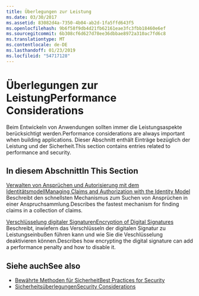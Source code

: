 ```yaml
---
title: Überlegungen zur Leistung
ms.date: 03/30/2017
ms.assetid: 83082d4a-7350-4b04-ab2d-1fa5ffd643f5
ms.openlocfilehash: 9b6f58f9db4d21fb62161eae3fc3fbb18460e6ef
ms.sourcegitcommit: 6b308cf6d627d78ee36dbbae8972a310ac7fd6c8
ms.translationtype: MT
ms.contentlocale: de-DE
ms.lasthandoff: 01/23/2019
ms.locfileid: "54717128"
---
```

# <a name="performance-considerations"></a><span data-ttu-id="d2704-102">Überlegungen zur Leistung</span><span class="sxs-lookup"><span data-stu-id="d2704-102">Performance Considerations</span></span>
<span data-ttu-id="d2704-103">Beim Entwickeln von Anwendungen sollten immer die Leistungsaspekte berücksichtigt werden.</span><span class="sxs-lookup"><span data-stu-id="d2704-103">Performance considerations are always important when building applications.</span></span> <span data-ttu-id="d2704-104">Dieser Abschnitt enthält Einträge bezüglich der Leistung und der Sicherheit.</span><span class="sxs-lookup"><span data-stu-id="d2704-104">This section contains entries related to performance and security.</span></span>  
  
## <a name="in-this-section"></a><span data-ttu-id="d2704-105">In diesem Abschnitt</span><span class="sxs-lookup"><span data-stu-id="d2704-105">In This Section</span></span>  
 [<span data-ttu-id="d2704-106">Verwalten von Ansprüchen und Autorisierung mit dem Identitätsmodell</span><span class="sxs-lookup"><span data-stu-id="d2704-106">Managing Claims and Authorization with the Identity Model</span></span>](../../../../docs/framework/wcf/feature-details/managing-claims-and-authorization-with-the-identity-model.md)  
 <span data-ttu-id="d2704-107">Beschreibt den schnellsten Mechanismus zum Suchen von Ansprüchen in einer Anspruchsammlung.</span><span class="sxs-lookup"><span data-stu-id="d2704-107">Describes the fastest mechanism for finding claims in a collection of claims.</span></span>  
  
 [<span data-ttu-id="d2704-108">Verschlüsselung digitaler Signaturen</span><span class="sxs-lookup"><span data-stu-id="d2704-108">Encryption of Digital Signatures</span></span>](../../../../docs/framework/wcf/feature-details/encryption-of-digital-signatures.md)  
 <span data-ttu-id="d2704-109">Beschreibt, inwiefern das Verschlüsseln der digitalen Signatur zu Leistungseinbußen führen kann und wie Sie die Veschlüsselung deaktivieren können.</span><span class="sxs-lookup"><span data-stu-id="d2704-109">Describes how encrypting the digital signature can add a performance penalty and how to disable it.</span></span>  
  
## <a name="see-also"></a><span data-ttu-id="d2704-110">Siehe auch</span><span class="sxs-lookup"><span data-stu-id="d2704-110">See also</span></span>
- [<span data-ttu-id="d2704-111">Bewährte Methoden für Sicherheit</span><span class="sxs-lookup"><span data-stu-id="d2704-111">Best Practices for Security</span></span>](../../../../docs/framework/wcf/feature-details/best-practices-for-security-in-wcf.md)
- [<span data-ttu-id="d2704-112">Sicherheitsüberlegungen</span><span class="sxs-lookup"><span data-stu-id="d2704-112">Security Considerations</span></span>](../../../../docs/framework/wcf/feature-details/security-considerations-in-wcf.md)
